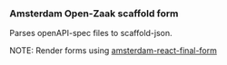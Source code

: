 ### Amsterdam Open-Zaak scaffold form

Parses openAPI-spec files to scaffold-json.

NOTE:
Render forms using [amsterdam-react-final-form](https://github.com/amsterdam/amsterdam-react-final-form)

